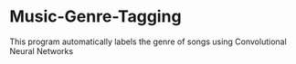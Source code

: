 # Music-Genre-Tagging
This program automatically labels the genre of songs using Convolutional Neural Networks 
